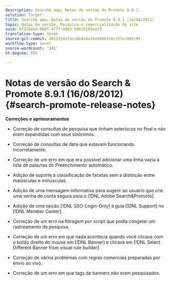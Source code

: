 ```yaml
---
description: Search& amp; Notas de versão do Promote 8.9.1.
solution: Target
title: Search& amp; Notas de versão do Promote 8.9.1 (16/08/2012)
topic: Notas de versão, Pesquisa e comercialização do site
uuid: 6f3284ed-660f-477f-a863-b961b185eaf3
translation-type: tm+mt
source-git-commit: d015154efdccbb4c6a39a56907c0c337ec065c9f
workflow-type: tm+mt
source-wordcount: '141'
ht-degree: 69%

---
```



# Notas de versão do Search &amp; Promote 8.9.1 (16/08/2012){#search-promote-release-notes}

**Correções e aprimoramentos**

* Correção de consultas de pesquisa que tinham asteriscos no final e não eram expandidas com seus sinônimos.
* Correção de consultas de data que estavam funcionando incorretamente.
* Correção de um erro em que era possível adicionar uma linha vazia à lista de palavras do Preenchimento automático.
* Adição de suporte à classificação de facetas sem a distinção entre maiúsculas e minúsculas.
* Adição de uma mensagem informativa para sugerir ao usuário que crie uma senha de conta segura para o [!DNL Adobe Search&Promote].
* Adição de uma opção [!DNL SSO-Login-Only] à guia [!DNL Support] no [!DNL Member Center].

* Correção de um erro na filtragem por script que podia congelar um rastreamento de pesquisa.
* Correção de um erro em que nada acontecia quando você clicava com o botão direito do mouse em [!DNL Banner] e clicava em [!DNL Select Different Banner from visual rule builder].

* Correção de vários problemas com regras comerciais preparadas por envio ao vivo.
* Correção de um erro em que tags de banners não eram pesquisados.

